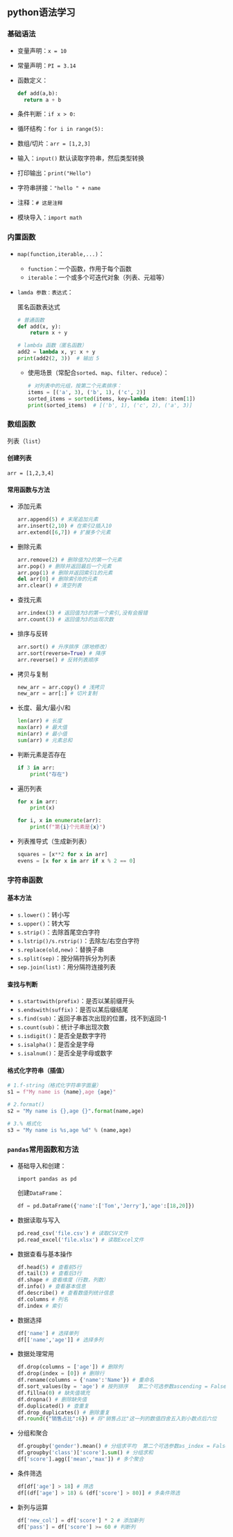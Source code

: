 ## python语法学习

### 基础语法

- 变量声明：`x = 10`

- 常量声明：`PI = 3.14`

- 函数定义：

  ```python
  def add(a,b):
  	return a + b 
  ```

- 条件判断：`if x > 0:`
- 循环结构：`for i in range(5):`
- 数组/切片：`arr = [1,2,3]`
- 输入：`input()` 默认读取字符串，然后类型转换
- 打印输出：`print("Hello")`
- 字符串拼接：`"hello " + name`
- 注释：`# 这是注释`
- 模块导入：`import math`



### 内置函数

- `map(function,iterable,...)`：

  - `function`：一个函数，作用于每个函数
  - `iterable`：一个或多个可迭代对象（列表、元祖等）

- `lamda 参数：表达式`：

  匿名函数表达式

  ```python
  # 普通函数
  def add(x, y):
      return x + y
  
  # lambda 函数（匿名函数）
  add2 = lambda x, y: x + y
  print(add2(2, 3))  # 输出 5
  ```

  - 使用场景（常配合`sorted`、`map`、`filter`、`reduce`）：

    ```python
    # 对列表中的元组，按第二个元素排序：
    items = [('a', 3), ('b', 1), ('c', 2)]
    sorted_items = sorted(items, key=lambda item: item[1])
    print(sorted_items)  # [('b', 1), ('c', 2), ('a', 3)]
    ```

    



### 数组函数

列表（`list`）

#### 创建列表

`arr = [1,2,3,4]`

#### 常用函数与方法

- 添加元素

  ```python
  arr.append(5) # 末尾追加元素
  arr.insert(2,10) # 在索引2插入10
  arr.extend([6,7]) # 扩展多个元素
  ```

- 删除元素

  ```python
  arr.remove(2) # 删除值为2的第一个元素
  arr.pop() # 删除并返回最后一个元素
  arr.pop(1) # 删除并返回索引1的元素
  del arr[0] # 删除索引0的元素
  arr.clear() # 清空列表
  ```

- 查找元素

  ```python
  arr.index(3) # 返回值为3的第一个索引,没有会报错
  arr.count(3) # 返回值为3的出现次数
  ```

- 排序与反转

  ```python
  arr.sort() # 升序排序（原地修改）
  arr.sort(reverse=True) # 降序
  arr.reverse() # 反转列表顺序
  ```

- 拷贝与复制

  ```python
  new_arr = arr.copy() # 浅拷贝
  new_arr = arr[:] # 切片复制
  ```

- 长度、最大/最小/和

  ```python
  len(arr) # 长度
  max(arr) # 最大值
  min(arr) # 最小值
  sum(arr) # 元素总和
  ```

- 判断元素是否存在

  ```python
  if 3 in arr:
      print("存在")
  ```

- 遍历列表

  ```python
  for x in arr:
      print(x)
  
  for i, x in enumerate(arr):
      print(f"第{i}个元素是{x}")
  ```

- 列表推导式（生成新列表）

  ```python
  squares = [x**2 for x in arr]
  evens = [x for x in arr if x % 2 == 0]
  ```

  

### 字符串函数

#### 基本方法

- `s.lower()`：转小写
- `s.upper()`：转大写
- `s.strip()`：去除首尾空白字符
- `s.lstrip()/s.rstrip()`：去除左/右空白字符
- `s.replace(old,new)`：替换子串
- `s.split(sep)`：按分隔符拆分为列表
- `sep.join(list)`：用分隔符连接列表

#### 查找与判断

- `s.startswith(prefix)`：是否以某前缀开头
- `s.endswith(suffix)`：是否以某后缀结尾
- `s.find(sub)`：返回子串首次出现的位置，找不到返回-1
- `s.count(sub)`：统计子串出现次数
- `s.isdigit()`：是否全是数字字符
- `s.isalpha()`：是否全是字母
- `s.isalnum()`：是否全是字母或数字

#### 格式化字符串（插值）

```python
# 1.f-string（格式化字符串字面量）
s1 = f"My name is {name},age {age}"

# 2.format()
s2 = "My name is {},age {}".format(name,age)

# 3.% 格式化
s3 = "My name is %s,age %d" % (name,age)
```





### `pandas`常用函数和方法

- 基础导入和创建：

  ```
  import pandas as pd
  ```

  创建`DataFrame`：

  ```python
  df = pd.DataFrame({'name':['Tom','Jerry'],'age':[18,20]})
  ```

- 数据读取与写入

  ```python
  pd.read_csv('file.csv') # 读取CSV文件
  pd.read_excel('file.xlsx') # 读取Excel文件
  ```

- 数据查看与基本操作

  ```python
  df.head(5) # 查看前5行
  df.tail(3) # 查看后3行
  df.shape # 查看维度（行数，列数）
  df.info() # 查看基本信息
  df.describe() # 查看数值列统计信息
  df.columns # 列名
  df.index # 索引
  ```

- 数据选择

  ```python
  df['name'] # 选择单列
  df[['name','age']] # 选择多列
  ```

- 数据处理常用

  ```python
  df.drop(columns = ['age']) # 删除列
  df.drop(index = [0]) # 删除行
  df.rename(columns = {'name':'Name'}) # 重命名
  df.sort_values(by = 'age') # 按列排序   第二个可选参数ascending = False为降序
  df.fillna(0) # 缺失值填充
  df.dropna() # 删除缺失值
  df.duplicated() # 查重复
  df.drop_duplicates() # 删除重复
  df.round({"销售占比":6}) # 将"销售占比"这一列的数值四舍五入到小数点后六位
  ```

- 分组和聚合

  ```python
  df.groupby('gender').mean() # 分组求平均  第二个可选参数as_index = False：结果中保留gender为普通列，而不是
  df.groupby('class')['score'].sum() # 分组求和
  df['score'].agg(['mean','max']) # 多个聚合
  ```

- 条件筛选

  ```python
  df[df['age'] > 18] # 筛选
  df[(df['age'] > 18) & (df['score'] > 80)] # 多条件筛选
  ```

- 新列与运算

  ```python
  df['new_col'] = df['score'] * 2 # 添加新列
  df['pass'] = df['score'] >= 60 # 判断列
  ```

  